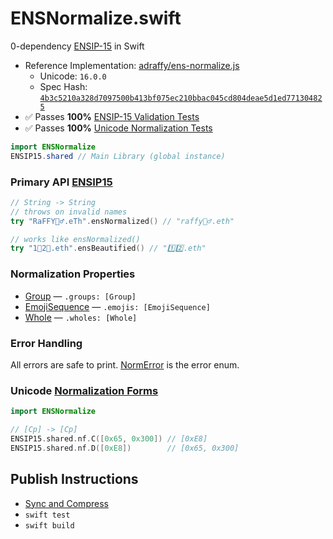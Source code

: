 # ENSNormalize.swift
0-dependency [ENSIP-15](https://docs.ens.domains/ensip/15) in Swift

* Reference Implementation: [adraffy/ens-normalize.js](https://github.com/adraffy/ens-normalize.js)
	* Unicode: `16.0.0`
	* Spec Hash: [`4b3c5210a328d7097500b413bf075ec210bbac045cd804deae5d1ed771304825`](https://github.com/adraffy/ens-normalize.js/blob/main/derive/output/spec.json)
* ✅️ Passes **100%** [ENSIP-15 Validation Tests](https://github.com/adraffy/ens-normalize.js/blob/main/validate/tests.json)
* ✅️ Passes **100%** [Unicode Normalization Tests](https://github.com/adraffy/ens-normalize.js/blob/main/derive/output/nf-tests.json)

```java
import ENSNormalize
ENSIP15.shared // Main Library (global instance)
```

### Primary API [ENSIP15](./Sources/ENSNormalize/ENSIP15.swift)

```Swift
// String -> String
// throws on invalid names
try "RaFFY🚴‍♂️.eTh".ensNormalized() // "raffy🚴‍♂.eth"

// works like ensNormalized()
try "1⃣2⃣.eth".ensBeautified() // "1️⃣2️⃣.eth"
```

### Normalization Properties

* [Group](./Sources/ENSNormalize/Group.swift) — `.groups: [Group]`
* [EmojiSequence](./Sources/ENSNormalize/EmojiSequence.swift) — `.emojis: [EmojiSequence]`
* [Whole](./Sources/ENSNormalize/Whole.swift) — `.wholes: [Whole]`

### Error Handling

All errors are safe to print. [NormError](./Sources/ENSNormalize/NormError.swift) is the error enum.

### Unicode [Normalization Forms](./Sources/ENSNormalize/NF.swift)

```Swift
import ENSNormalize

// [Cp] -> [Cp]
ENSIP15.shared.nf.C([0x65, 0x300]) // [0xE8]
ENSIP15.shared.nf.D([0xE8])        // [0x65, 0x300]
```

## Publish Instructions

* [Sync and Compress](./compress/)
* `swift test`
* `swift build`
